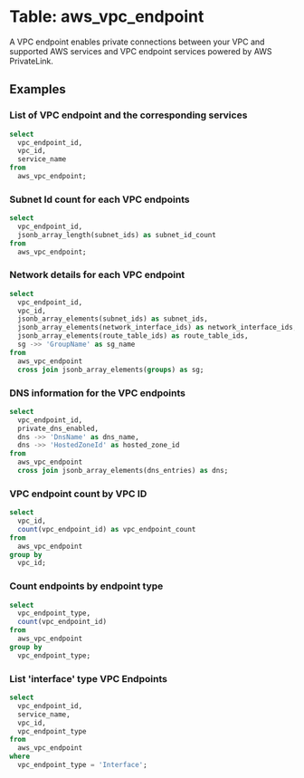 # Table: aws_vpc_endpoint

A VPC endpoint enables private connections between your VPC and supported AWS services and VPC endpoint services powered by AWS PrivateLink.

## Examples

### List of VPC endpoint and the corresponding services

```sql
select
  vpc_endpoint_id,
  vpc_id,
  service_name
from
  aws_vpc_endpoint;
```

### Subnet Id count for each VPC endpoints

```sql
select
  vpc_endpoint_id,
  jsonb_array_length(subnet_ids) as subnet_id_count
from
  aws_vpc_endpoint;
```

### Network details for each VPC endpoint

```sql
select
  vpc_endpoint_id,
  vpc_id,
  jsonb_array_elements(subnet_ids) as subnet_ids,
  jsonb_array_elements(network_interface_ids) as network_interface_ids,
  jsonb_array_elements(route_table_ids) as route_table_ids,
  sg ->> 'GroupName' as sg_name
from
  aws_vpc_endpoint
  cross join jsonb_array_elements(groups) as sg;
```

### DNS information for the VPC endpoints

```sql
select
  vpc_endpoint_id,
  private_dns_enabled,
  dns ->> 'DnsName' as dns_name,
  dns ->> 'HostedZoneId' as hosted_zone_id
from
  aws_vpc_endpoint
  cross join jsonb_array_elements(dns_entries) as dns;
```

### VPC endpoint count by VPC ID

```sql
select
  vpc_id,
  count(vpc_endpoint_id) as vpc_endpoint_count
from
  aws_vpc_endpoint
group by
  vpc_id;
```

### Count endpoints by endpoint type

```sql
select
  vpc_endpoint_type,
  count(vpc_endpoint_id)
from
  aws_vpc_endpoint
group by
  vpc_endpoint_type;
```

### List 'interface' type VPC Endpoints

```sql
select
  vpc_endpoint_id,
  service_name,
  vpc_id,
  vpc_endpoint_type
from
  aws_vpc_endpoint
where
  vpc_endpoint_type = 'Interface';
```